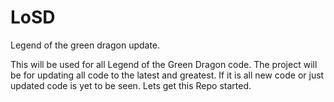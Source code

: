 LoSD
====

Legend of the green dragon update.

This will be used for all Legend of the Green Dragon code.
The project will be for updating all code to the latest and greatest.
If it is all new code or just updated code is yet to be seen.
Lets get this Repo started.
